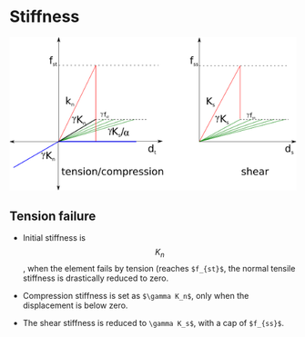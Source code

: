 # Stiffness
![Stiffness](stiffness.png)
## Tension failure
* Initial stiffness is $$K_n$$, when the element fails by tension (reaches `$f_{st}$`, the normal tensile stiffness is drastically reduced to zero.

* Compression stiffness is set as `$\gamma K_n$`, only when the displacement is below zero.

* The shear stiffness is reduced to `\gamma K_s$`, with a cap of `$f_{ss}$`.

